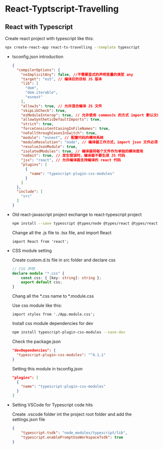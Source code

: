 # React-Typtscript-Travelling

## React with Typescript

Create react project with typescript like this:

```bash
npx create-react-app react-ts-travelling --template typescript
```

- tsconfig.json introduction

  ```json
  {
    "compilerOptions": {
      "noImplicitAny": false, //不需要显式的声明变量的类型 any
      "target": "es5", // 编译后的目标 JS 版本
      "lib": [
        "dom",
        "dom.iterable",
        "esnext"
      ],
      "allowJs": true, // 允许混合编译 JS 文件
      "skipLibCheck": true,
      "esModuleInterop": true, // 允许使用 commonJs 的方式 import 默认文件
      "allowSyntheticDefaultImports": true,
      "strict": true,
      "forceConsistentCasingInFileNames": true,
      "noFallthroughCasesInSwitch": true,
      "module": "esnext", // 配置代码的模块系统
      "moduleResolution": "node", // 编译器工作方式，import json 文件必须打开下面2项
      "resolveJsonModule": true,
      "isolatedModules": true, // 编译器将每个文件作为单独的模块使用
      "noEmit": true, // 发生错误时，编译器不要生成 JS 代码
      "jsx": "react", // 允许编译器支持编译的 react 代码
      "plugins": [
        {
          "name": "typescript-plugin-css-modules"
        }
      ]
    },
    "include": [
      "src"
    ]
  }
  ```

- Old react-javascript project exchange to react-typescript project

  ```bash
  npm install --save typescript @types/node @types/react @types/react-dom @types/jest
  ```

  Change all the .js file to .tsx file, and import React 

  ```tsx
  import React from 'react';
  ```

- CSS module setting

  Create custom.d.ts file in src folder and declare css

  ```typescript
  // CSS 声明    
  declare module "*.css" {
      const css: { [key: string]: string };
      export default css;
  }
  ```

  Chang all the *.css name to *.module.css

  Use css module like this:

  ```tsx
  import styles from './App.module.css';
  ```

  Install css module dependencies for dev

  ```bash
  npm install typescript-plugin-css-modules --save-dev
  ```

  Check the package.json

  ```json
  "devDependencies": {
    "typescript-plugin-css-modules": "^4.1.1"
  }
  ```

  Setting this module in tsconfig.json

  ```json
  "plugins": [
    {
      "name": "typescript-plugin-css-modules"
    }
  ]
  ```

- Setting VSCode for Typescript code hits

  Create .vscode folder int the project root folder and add the settings.json file

  ```json
  {
      "typescript.tsdk": "node_modules/typescript/lib",
      "typescript.enablePromptUseWorkspaceTsdk": true
  }
  ```

  
